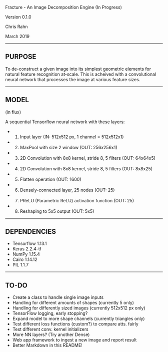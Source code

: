 Fracture - An Image Decomposition Engine (In Progress)

Version 0.1.0

Chris Rahn

March 2019

----------
PURPOSE
-----------
To de-construct a given image into its simplest geometric elements for natural feature recognition at-scale. This is acheived with a convolutional neural network that processes the image at various feature sizes.

----------
MODEL
----------
(in flux)

A sequential Tensorflow neural network with these layers:

-    1. Input layer (IN: 512x512 px, 1 channel = 512x512x1)
-    2. MaxPool with size 2 window (OUT: 256x256x1)
-    3. 2D Convolution with 8x8 kernel, stride 8, 5 filters (OUT: 64x64x5)
-    4. 2D Convolution with 8x8 kernel, stride 8, 5 filters (OUT: 8x8x25)
-    5. Flatten operation (OUT: 1600)
-    6. Densely-connected layer, 25 nodes (OUT: 25)
-    7. PReLU (Parametric ReLU) activation function (OUT: 25)
-    8. Reshaping to 5x5 output (OUT: 5x5)

----------
DEPENDENCIES
----------
- Tensorflow 1.13.1
- Keras 2.2.4-tf
- NumPy 1.15.4
- Cairo 1.14.12
- PIL 1.1.7

----------
TO-DO
----------
- Create a class to handle single image inputs
- Handling for different amounts of shapes (currently 5 only)
- Handling for differently sized images (currently 512x512 px only)
- TensorFlow logging, early stopping?
- Expand model to more shape channels (currently triangles only)
- Test different loss functions (custom?) to compare atts. fairly
- Test different conv. kernel initializers
- More NN layers? (Try another Dense)
- Web app framework to ingest a new image and report result
- Better Markdown in this README!